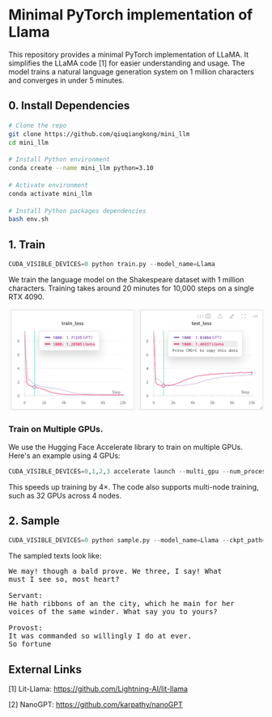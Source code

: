 # Minimal PyTorch implementation of Llama

This repository provides a minimal PyTorch implementation of LLaMA. It simplifies the LLaMA code [1] for easier understanding and usage. The model trains a natural language generation system on 1 million characters and converges in under 5 minutes.

## 0. Install Dependencies

```bash
# Clone the repo
git clone https://github.com/qiuqiangkong/mini_llm
cd mini_llm

# Install Python environment
conda create --name mini_llm python=3.10

# Activate environment
conda activate mini_llm

# Install Python packages dependencies
bash env.sh
```

## 1. Train

```python
CUDA_VISIBLE_DEVICES=0 python train.py --model_name=Llama
```

We train the language model on the Shakespeare dataset with 1 million characters. Training takes around 20 minutes for 10,000 steps on a single RTX 4090.

![Training & Validation Loss](assets/loss.png)

### Train on Multiple GPUs.

We use the Hugging Face Accelerate library to train on multiple GPUs. Here's an example using 4 GPUs:

```python
CUDA_VISIBLE_DEVICES=0,1,2,3 accelerate launch --multi_gpu --num_processes 4 train_accelerate.py --model_name=Llama
```

This speeds up training by 4×. The code also supports multi-node training, such as 32 GPUs across 4 nodes.

## 2. Sample

```python
CUDA_VISIBLE_DEVICES=0 python sample.py --model_name=Llama --ckpt_path="checkpoints/train/Llama/step=10000.pth"
```

The sampled texts look like:

<pre>
We may! though a bald prove. We three, I say! What                    
must I see so, most heart?

Servant:
He hath ribbons of an the city, which he main for her
voices of the same winder. What say you to yours?

Provost:
It was commanded so willingly I do at ever.
So fortune
</pre>

## External Links

[1] Lit-Llama: https://github.com/Lightning-AI/lit-llama

[2] NanoGPT: https://github.com/karpathy/nanoGPT
